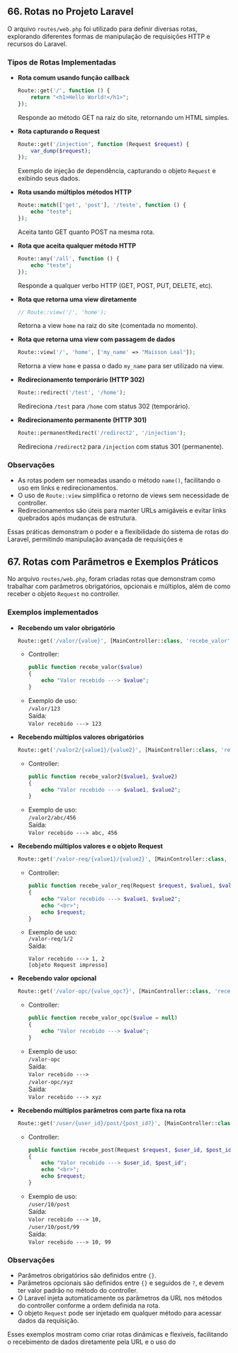 ## 66. Rotas no Projeto Laravel

O arquivo `routes/web.php` foi utilizado para definir diversas rotas, explorando diferentes formas de manipulação de requisições HTTP e recursos do Laravel.

### Tipos de Rotas Implementadas

-   **Rota comum usando função callback**

    ```php
    Route::get('/', function () {
        return "<h1>Hello World!</h1>";
    });
    ```

    Responde ao método GET na raiz do site, retornando um HTML simples.

-   **Rota capturando o Request**

    ```php
    Route::get('/injection', function (Request $request) {
        var_dump($request);
    });
    ```

    Exemplo de injeção de dependência, capturando o objeto `Request` e exibindo seus dados.

-   **Rota usando múltiplos métodos HTTP**

    ```php
    Route::match(['get', 'post'], '/teste', function () {
        echo "teste";
    });
    ```

    Aceita tanto GET quanto POST na mesma rota.

-   **Rota que aceita qualquer método HTTP**

    ```php
    Route::any('/all', function () {
        echo "teste";
    });
    ```

    Responde a qualquer verbo HTTP (GET, POST, PUT, DELETE, etc).

-   **Rota que retorna uma view diretamente**

    ```php
    // Route::view('/', 'home');
    ```

    Retorna a view `home` na raiz do site (comentada no momento).

-   **Rota que retorna uma view com passagem de dados**

    ```php
    Route::view('/', 'home', ['my_name' => "Maisson Leal"]);
    ```

    Retorna a view `home` e passa o dado `my_name` para ser utilizado na view.

-   **Redirecionamento temporário (HTTP 302)**

    ```php
    Route::redirect('/test', '/home');
    ```

    Redireciona `/test` para `/home` com status 302 (temporário).

-   **Redirecionamento permanente (HTTP 301)**
    ```php
    Route::permanentRedirect('/redirect2', '/injection');
    ```
    Redireciona `/redirect2` para `/injection` com status 301 (permanente).

### Observações

-   As rotas podem ser nomeadas usando o método `name()`, facilitando o uso em links e redirecionamentos.
-   O uso de `Route::view` simplifica o retorno de views sem necessidade de controller.
-   Redirecionamentos são úteis para manter URLs amigáveis e evitar links quebrados após mudanças de estrutura.

Essas práticas demonstram o poder e a flexibilidade do sistema de rotas do Laravel, permitindo manipulação avançada de requisições e

## 67. Rotas com Parâmetros e Exemplos Práticos

No arquivo `routes/web.php`, foram criadas rotas que demonstram como trabalhar com parâmetros obrigatórios, opcionais e múltiplos, além de como receber o objeto `Request` no controller.

### Exemplos implementados

-   **Recebendo um valor obrigatório**

    ```php
    Route::get('/valor/{value}', [MainController::class, 'recebe_valor']);
    ```

    -   Controller:
        ```php
        public function recebe_valor($value)
        {
            echo "Valor recebido ---> $value";
        }
        ```
    -   Exemplo de uso:  
        `/valor/123`  
        Saída:  
        `Valor recebido ---> 123`

-   **Recebendo múltiplos valores obrigatórios**

    ```php
    Route::get('/valor2/{value1}/{value2}', [MainController::class, 'recebe_valor2']);
    ```

    -   Controller:
        ```php
        public function recebe_valor2($value1, $value2)
        {
            echo "Valor recebido ---> $value1, $value2";
        }
        ```
    -   Exemplo de uso:  
        `/valor2/abc/456`  
        Saída:  
        `Valor recebido ---> abc, 456`

-   **Recebendo múltiplos valores e o objeto Request**

    ```php
    Route::get('/valor-req/{value1}/{value2}', [MainController::class, 'recebe_valor_req']);
    ```

    -   Controller:
        ```php
        public function recebe_valor_req(Request $request, $value1, $value2)
        {
            echo "Valor recebido ---> $value1, $value2";
            echo "<br>";
            echo $request;
        }
        ```
    -   Exemplo de uso:  
        `/valor-req/1/2`  
        Saída:
        ```
        Valor recebido ---> 1, 2
        [objeto Request impresso]
        ```

-   **Recebendo valor opcional**

    ```php
    Route::get('/valor-opc/{value_opc?}', [MainController::class, 'recebe_valor_opc']);
    ```

    -   Controller:
        ```php
        public function recebe_valor_opc($value = null)
        {
            echo "Valor recebido ---> $value";
        }
        ```
    -   Exemplo de uso:  
        `/valor-opc`  
        Saída:  
        `Valor recebido --->`  
        `/valor-opc/xyz`  
        Saída:  
        `Valor recebido ---> xyz`

-   **Recebendo múltiplos parâmetros com parte fixa na rota**
    ```php
    Route::get('/user/{user_id}/post/{post_id?}', [MainController::class, 'recebe_post']);
    ```
    -   Controller:
        ```php
        public function recebe_post(Request $request, $user_id, $post_id = null)
        {
            echo "Valor recebido ---> $user_id, $post_id";
            echo "<br>";
            echo $request;
        }
        ```
    -   Exemplo de uso:  
        `/user/10/post`  
        Saída:  
        `Valor recebido ---> 10,`  
        `/user/10/post/99`  
        Saída:  
        `Valor recebido ---> 10, 99`

### Observações

-   Parâmetros obrigatórios são definidos entre `{}`.
-   Parâmetros opcionais são definidos entre `{}` e seguidos de `?`, e devem ter valor padrão no método do controller.
-   O Laravel injeta automaticamente os parâmetros da URL nos métodos do controller conforme a ordem definida na rota.
-   O objeto `Request` pode ser injetado em qualquer método para acessar dados da requisição.

Esses exemplos mostram como criar rotas dinâmicas e flexíveis, facilitando o recebimento de dados diretamente pela URL e o uso do
